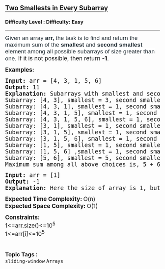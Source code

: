 <h2><a href="https://www.geeksforgeeks.org/problems/maximum-sum-of-smallest-and-second-smallest-in-an-array/1?page=2&category=sliding-window&sortBy=submissions">Two Smallests in Every Subarray</a></h2><h3>Difficulty Level : Difficulty: Easy</h3><hr><div class="problems_problem_content__Xm_eO"><p><span style="font-size: 14pt;"><span style="box-sizing: border-box; margin: 0px; padding: 0px; border: 0px; vertical-align: baseline; color: #273239; font-family: Nunito, sans-serif; letter-spacing: 0.162px; background-color: #ffffff;">Given an array&nbsp;</span><strong style="box-sizing: border-box; margin: 0px; padding: 0px; border: 0px; vertical-align: baseline; color: #273239; font-family: Nunito, sans-serif; letter-spacing: 0.162px; background-color: #ffffff;"><strong style="box-sizing: border-box; margin: 0px; padding: 0px; border: 0px; vertical-align: baseline;">arr,</strong></strong><span style="box-sizing: border-box; margin: 0px; padding: 0px; border: 0px; vertical-align: baseline; color: #273239; font-family: Nunito, sans-serif; letter-spacing: 0.162px; background-color: #ffffff;"> the task is to find and return the maximum sum of the </span><strong style="box-sizing: border-box; margin: 0px; padding: 0px; border: 0px; vertical-align: baseline; color: #273239; font-family: Nunito, sans-serif; letter-spacing: 0.162px; background-color: #ffffff;"><strong style="box-sizing: border-box; margin: 0px; padding: 0px; border: 0px; vertical-align: baseline;">smallest&nbsp;</strong></strong><span style="box-sizing: border-box; margin: 0px; padding: 0px; border: 0px; vertical-align: baseline; color: #273239; font-family: Nunito, sans-serif; letter-spacing: 0.162px; background-color: #ffffff;">and&nbsp;</span><strong style="box-sizing: border-box; margin: 0px; padding: 0px; border: 0px; vertical-align: baseline; color: #273239; font-family: Nunito, sans-serif; letter-spacing: 0.162px; background-color: #ffffff;"><strong style="box-sizing: border-box; margin: 0px; padding: 0px; border: 0px; vertical-align: baseline;">second smallest </strong></strong><span style="box-sizing: border-box; margin: 0px; padding: 0px; border: 0px; vertical-align: baseline; color: #273239; font-family: Nunito, sans-serif; letter-spacing: 0.162px; background-color: #ffffff;"><span style="box-sizing: border-box; margin: 0px; padding: 0px; border: 0px; vertical-align: baseline;">element</span> among all possible subarrays of size greater than one. </span>If it is not possible, then return <strong>-1</strong>.</span></p>
<p><span style="font-size: 14pt;"><strong>Examples:</strong></span></p>
<pre><span style="font-size: 14pt;"><strong>Input: </strong>arr = [4, 3, 1, 5, 6]<strong><br>Output: </strong>11<br><strong>Explanation:&nbsp;</strong></span><span style="font-size: 18.6667px;">Subarrays with smallest and second smallest are,<br></span><span style="font-size: 18.6667px;">Subarray: [4, 3], smallest = 3, second smallest = 4, sum = 7<br></span><span style="font-size: 18.6667px;">Subarray: [4, 3, 1], smallest = 1, second smallest = 3, sum = 4<br></span><span style="font-size: 18.6667px;">Subarray: [4, 3, 1, 5], smallest = 1, second smallest = 3, sum = 4<br></span><span style="font-size: 18.6667px;">Subarray: [4, 3, 1, 5, 6], smallest = 1, second smallest = 3, sum = 4<br></span><span style="font-size: 18.6667px;">Subarray: [3, 1], smallest = 1, second smallest = 3, sum = 4<br></span><span style="font-size: 18.6667px;">Subarray: [3, 1, 5], smallest = 1, second smallest = 3, sum = 4<br></span><span style="font-size: 18.6667px;">Subarray: [3, 1, 5, 6], smallest = 1, second smallest = 3, sum = 4<br></span><span style="font-size: 18.6667px;">Subarray: [1, 5], smallest = 1, second smallest = 5, sum = 6<br></span><span style="font-size: 18.6667px;">Subarray: [1, 5, 6] ,smallest = 1, second smallest = 5, sum = 6<br></span><span style="font-size: 18.6667px;">Subarray: [5, 6], smallest = 5, second smallest = 6, sum = 11<br></span><span style="font-size: 18.6667px;">Maximum sum among all above choices is, 5 + 6 = 11, hence the answer is 11.</span></pre>
<pre><span style="font-size: 14pt;"><strong>Input: </strong>arr = [1]<strong><br>Output: </strong>-1<strong><br></strong></span><span style="font-size: 14pt;"><strong>Explanation: </strong>Here the size of array is 1, but we need minimum 2 elements. Hence, the answer is -1.</span></pre>
<p><span style="font-size: 14pt;"><strong>Expected Time Complexity: </strong>O(n)</span><br><span style="font-size: 14pt;"><strong>Expected Space Complexity: </strong>O(1)</span></p>
<p><span style="font-size: 14pt;"><strong>Constraints:<br></strong>1&lt;=arr.size()&lt;=10<sup>5&nbsp;</sup><br>1&lt;=arr[i]&lt;=10<sup>5</sup></span></p></div><br><p><span style=font-size:18px><strong>Topic Tags : </strong><br><code>sliding-window</code>&nbsp;<code>Arrays</code>&nbsp;